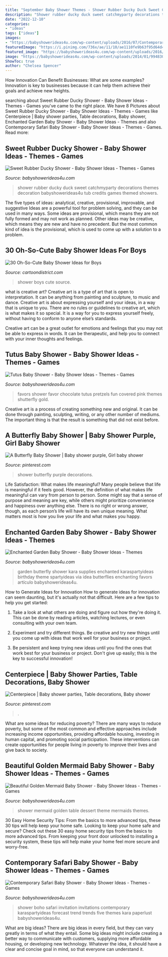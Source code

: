 ```yaml
---
title: "September Baby Shower Themes - Shower Rubber Ducky Duck Sweet Catchmyparty Decorations Themes Decoration Babyshowerideas4u Tub Credits Games Themed Showers"
description: "Shower rubber ducky duck sweet catchmyparty decorations themes decoration babyshowerideas4u tub credits games themed showers"
date: "2022-12-10"
categories:
- "ideas"
tags: ["ideas"]
images:
- "https://babyshowerideas4u.com/wp-content/uploads/2016/07/Contemporary-Safari-Baby-Shower-Invitations.jpg"
featuredImage: "https://i.pinimg.com/736x/ae/11/10/ae1110fe9b63f95d64d41cd29d0c1757.jpg"
featured_image: "https://babyshowerideas4u.com/wp-content/uploads/2016/07/Contemporary-Safari-Baby-Shower-Invitations.jpg"
image: "https://babyshowerideas4u.com/wp-content/uploads/2014/01/994830_161397710711538_1592653542_n.jpg"
ShowToc: true
author: "Chelsea Spencer"
---
```



How Innovation Can Benefit Businesses: What are some examples?
Innovation is key to businesses because it can help them achieve their goals and achieve new heights.

	

		
searching about Sweet Rubber Ducky Shower - Baby Shower Ideas - Themes - Games you've came to the right place. We have 8 Pictures about Sweet Rubber Ducky Shower - Baby Shower Ideas - Themes - Games like Centerpiece | Baby shower parties, Table decorations, Baby shower, Enchanted Garden Baby Shower - Baby Shower Ideas - Themes and also Contemporary Safari Baby Shower - Baby Shower Ideas - Themes - Games. Read more:
		
    
## Sweet Rubber Ducky Shower - Baby Shower Ideas - Themes - Games

<img loading=lazy src="https://babyshowerideas4u.com/wp-content/uploads/2016/07/Sweet-Rubber-Ducky-Shower-Tub-600x899.jpg" onerror="this.onerror=null;this.src='https://tse1.mm.bing.net/th?id=OIP.nm4X1FwA7rQX7DYhJo91fQHaLG&amp;pid=15.1';" alt="Sweet Rubber Ducky Shower - Baby Shower Ideas - Themes - Games">

_Source: babyshowerideas4u.com_

>shower rubber ducky duck sweet catchmyparty decorations themes decoration babyshowerideas4u tub credits games themed showers. 

	

The five types of ideas: analytical, creative, provisional, improvable, and suggestive
Ideas are a powerful tool for problem solving, and they can be used in many ways. Some ideas are provisional, which means they are not fully formed and may not work as planned. Other ideas may be creative, which means they are new and have no precedent. But the most common kind of idea is the provisional, which is used to come up with a solution to a problem.

    
## 30 Oh-So-Cute Baby Shower Ideas For Boys

<img loading=lazy src="http://www.cartoondistrict.com/wp-content/uploads/2017/12/Baby-Shower-Ideas-for-Boys11.jpg" onerror="this.onerror=null;this.src='https://tse1.mm.bing.net/th?id=OIP.wJA_w45seYM_P_01A0rs3gHaLH&amp;pid=15.1';" alt="30 Oh-So-Cute Baby Shower Ideas for Boys">

_Source: cartoondistrict.com_

>shower boys cute source. 

	

what is creative art?
Creative art is a type of art that is open to interpretation. It can be anything from painting and sculpture, to music and dance. Creative art is about expressing yourself and your ideas, in a way that is unique to you.
There are no rules or guidelines to creative art, which is what makes it so special. It is a way for you to express yourself freely, without having to conform to anyone else’s standards.

Creative art can be a great outlet for emotions and feelings that you may not be able to express in words. It can be therapeutic, and help you to connect with your inner thoughts and feelings.

    
## Tutus Baby Shower - Baby Shower Ideas - Themes - Games

<img loading=lazy src="http://www.babyshowerideas4u.com/wp-content/uploads/2014/09/food-drinks-favors.jpg" onerror="this.onerror=null;this.src='https://tse3.mm.bing.net/th?id=OIP.TrC01yhbHtVD1tWsaC9fXQHaLH&amp;pid=15.1';" alt="Tutus Baby Shower - Baby Shower Ideas - Themes - Games">

_Source: babyshowerideas4u.com_

>favors shower favor chocolate tutus pretzels fun covered pink themes shutterfly gold. 

	

Creative art is a process of creating something new and original. It can be done through painting, sculpting, writing, or any other number of mediums. The important thing is that the result is something that did not exist before.

    
## A Butterfly Baby Shower | Baby Shower Purple, Girl Baby Shower

<img loading=lazy src="https://i.pinimg.com/736x/a6/f1/a7/a6f1a7a52f0cbe290b1607c76163e8d9.jpg" onerror="this.onerror=null;this.src='https://tse2.mm.bing.net/th?id=OIP.ykR5DhTyo53FYuCnRJsknAHaNK&amp;pid=15.1';" alt="A Butterfly Baby Shower | Baby shower purple, Girl baby shower">

_Source: pinterest.com_

>shower butterfly purple decorations. 

	

Life Satisfaction: What makes life meaningful?
Many people believe that life is meaningful if it feels good. However, the definition of what makes life meaningful can vary from person to person. Some might say that a sense of purpose and meaning are key, while others might prioritize convenience and happiness over anything else. There is no right or wrong answer, though, as each person’s life will have its own unique meaning. What matters most is how you live your life and what makes you happy.

    
## Enchanted Garden Baby Shower - Baby Shower Ideas - Themes

<img loading=lazy src="https://babyshowerideas4u.com/wp-content/uploads/2014/01/994830_161397710711538_1592653542_n.jpg" onerror="this.onerror=null;this.src='https://tse3.mm.bing.net/th?id=OIP.ELxxeE8rIrKFP29MgBOsCAHaLI&amp;pid=15.1';" alt="Enchanted Garden Baby Shower - Baby Shower Ideas - Themes">

_Source: babyshowerideas4u.com_

>garden butterfly shower kara supplies enchanted karaspartyideas birthday theme spartyideas via idea butterflies enchanting favors artículo babyshowerideas4u. 

	

How to Generate Ideas for Innovation
How to generate ideas for innovation can seem daunting, but it's actually not that difficult. Here are a few tips to help you get started:
1. Take a look at what others are doing and figure out how they're doing it. This can be done by reading articles, watching lectures, or even consulting with your own team.

2. Experiment and try different things. Be creative and try new things until you come up with ideas that work well for your business or project.

3. Be persistent and keep trying new ideas until you find the ones that work best for your business or project. Don't give up easily; this is the key to successful innovation!

    
## Centerpiece | Baby Shower Parties, Table Decorations, Baby Shower

<img loading=lazy src="https://i.pinimg.com/736x/ae/11/10/ae1110fe9b63f95d64d41cd29d0c1757.jpg" onerror="this.onerror=null;this.src='https://tse1.mm.bing.net/th?id=OIP.1MNCwnJuLunr18a7OxmKwAHaJ3&amp;pid=15.1';" alt="Centerpiece | Baby shower parties, Table decorations, Baby shower">

_Source: pinterest.com_

>. 

	

What are some ideas for reducing poverty?
There are many ways to reduce poverty, but some of the most common and effective approaches include increasing income opportunities, providing affordable housing, investing in human capital, and promoting social participation. These interventions can create opportunities for people living in poverty to improve their lives and give back to society.

    
## Beautiful Golden Mermaid Baby Shower - Baby Shower Ideas - Themes - Games

<img loading=lazy src="https://babyshowerideas4u.com/wp-content/uploads/2017/06/Beautiful-Golden-Mermaid-Baby-Shower-dessert-table-600x756.jpg" onerror="this.onerror=null;this.src='https://tse1.mm.bing.net/th?id=OIP.mBREyd7x4k62ZVyp2aA54gHaJV&amp;pid=15.1';" alt="Beautiful Golden Mermaid Baby Shower - Baby Shower Ideas - Themes - Games">

_Source: babyshowerideas4u.com_

>shower mermaid golden table dessert theme mermaids themes. 

	

30 Easy Home Security Tips: From the basics to more advanced tips, these 30 tips will help keep your home safe.
Looking to keep your home safe and secure? Check out these 30 easy home security tips from the basics to more advanced tips. From keeping your front door unlocked to installing a security system, these tips will help make your home feel more secure and worry-free.

    
## Contemporary Safari Baby Shower - Baby Shower Ideas - Themes - Games

<img loading=lazy src="https://babyshowerideas4u.com/wp-content/uploads/2016/07/Contemporary-Safari-Baby-Shower-Invitations.jpg" onerror="this.onerror=null;this.src='https://tse2.mm.bing.net/th?id=OIP.TvdRt4FYiovqRk13hAimugHaJ3&amp;pid=15.1';" alt="Contemporary Safari Baby Shower - Baby Shower Ideas - Themes - Games">

_Source: babyshowerideas4u.com_

>shower boho safari invitation invitations contemporary karaspartyideas forecast trend trends five themes kara paperlust babyshowerideas4u. 

	

What are big ideas?
There are big ideas in every field, but they can vary greatly in terms of what they entail. Some big ideas might include creating a better way to communicate with customers, supplying more affordable housing, or developing new technology. Whatever the idea, it should have a clear and concise goal in mind, so that everyone can understand it.

